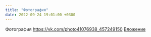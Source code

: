 ```yaml
---
title: "Фотография"
date: 2022-09-24 19:01:00 +0300
---
```


Фотография
<a class="vk-attach" href="https://vk.com/photo41076938_457249150">https://vk.com/photo41076938_457249150</a>
<a class="vk-attach" href="https://vk.com/photo41076938_457249150">Вложение</a>
